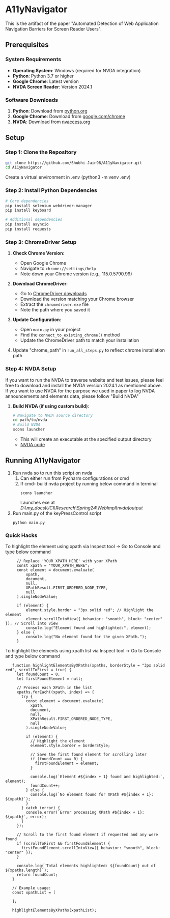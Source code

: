 # A11yNavigator
This is the artifact of the paper "Automated Detection of Web Application Navigation Barriers for Screen Reader Users".

## Prerequisites
### System Requirements
- **Operating System**: Windows (required for NVDA integration)
- **Python**: Python 3.7 or higher
- **Google Chrome**: Latest version
- **NVDA Screen Reader**: Version 2024.1

### Software Downloads
1. **Python**: Download from [python.org](https://www.python.org/downloads/)
2. **Google Chrome**: Download from [google.com/chrome](https://www.google.com/chrome/)
3. **NVDA**: Download from [nvaccess.org](https://www.nvaccess.org/download/?nvdaVersion=2024.1)


## Setup

### Step 1: Clone the Repository
```bash
git clone https://github.com/Shubhi-Jain98/A11yNavigator.git
cd A11yNavigator
```
Create a virtual environment in .env (python3 -m venv .env)

### Step 2: Install Python Dependencies
```bash
# Core dependencies
pip install selenium webdriver-manager
pip install keyboard

# Additional dependencies
pip install asyncio
pip install requests
```

### Step 3: ChromeDriver Setup
1. **Check Chrome Version**:
   - Open Google Chrome
   - Navigate to `chrome://settings/help`
   - Note down your Chrome version (e.g., 115.0.5790.99)

2. **Download ChromeDriver**:
   - Go to [ChromeDriver downloads](https://chromedriver.chromium.org/downloads)
   - Download the version matching your Chrome browser
   - Extract the `chromedriver.exe` file
   - Note the path where you saved it

3. **Update Configuration**:
   - Open `main.py` in your project
   - Find the `connect_to_existing_chrome()` method
   - Update the ChromeDriver path to match your installation

4. Update "chrome_path" in `run_all_steps.py` to reflect chrome installation path

### Step 4: NVDA Setup
If you want to run the NVDA to traverse website and test issues, please feel free to download and install the NVDA version 2024.1 as mentioned above. 
If you want to use NVDA for the purpose we used in paper to log NVDA announcements and elements data, please follow "Build NVDA"
1. **Build NVDA (if using custom build)**:
   ```bash
   # Navigate to NVDA source directory
   cd path/to/nvda
   # Build NVDA
   scons launcher
   ```
   - This will create an executable at the specified output directory
   - [NVDA code](https://anonymous.4open.science/r/A11yNavigator-942F/)


## Running A11yNavigator
1. Run nvda so to run this script on nvda
   1. Can either run from Pycharm configurations or cmd
   2. If cmd- build nvda project by running below command in terminal
      ```
      scons launcher
       ```
      Launches exe at _D:\my_docs\UCI\Research\Spring24\WebImpl\nvda\output_
2. Run main.py of the keyPressControl script
      ```
      python main.py
      ```

### Quick Hacks
To highlight the element using xpath via Inspect tool -> Go to Console and type below command
 ```
      // Replace 'YOUR_XPATH_HERE' with your XPath
      const xpath = "YOUR_XPATH_HERE";
      const element = document.evaluate(
          xpath,
          document,
          null,
          XPathResult.FIRST_ORDERED_NODE_TYPE,
          null
      ).singleNodeValue;
      
      if (element) {
          element.style.border = "3px solid red"; // Highlight the element
          element.scrollIntoView({ behavior: "smooth", block: "center" }); // Scroll into view
          console.log("Element found and highlighted:", element);
      } else {
          console.log("No element found for the given XPath.");
      }
 ```
To highlight the elements using xpath list via Inspect tool -> Go to Console and type below command
```
   function highlightElementsByXPaths(xpaths, borderStyle = "3px solid red", scrollToFirst = true) {
     let foundCount = 0;
     let firstFoundElement = null;
     
     // Process each XPath in the list
     xpaths.forEach((xpath, index) => {
       try {
         const element = document.evaluate(
           xpath,
           document,
           null,
           XPathResult.FIRST_ORDERED_NODE_TYPE,
           null
         ).singleNodeValue;
         
         if (element) {
           // Highlight the element
           element.style.border = borderStyle;
           
           // Save the first found element for scrolling later
           if (foundCount === 0) {
             firstFoundElement = element;
           }
           
           console.log(`Element #${index + 1} found and highlighted:`, element);
           foundCount++;
         } else {
           console.log(`No element found for XPath #${index + 1}: ${xpath}`);
         }
       } catch (error) {
         console.error(`Error processing XPath #${index + 1}: ${xpath}`, error);
       }
     });
     
     // Scroll to the first found element if requested and any were found
     if (scrollToFirst && firstFoundElement) {
       firstFoundElement.scrollIntoView({ behavior: "smooth", block: "center" });
     }
     
     console.log(`Total elements highlighted: ${foundCount} out of ${xpaths.length}`);
     return foundCount;
   }
   
   // Example usage:
   const xpathList = [
   
   ];
   
   highlightElementsByXPaths(xpathList);
```